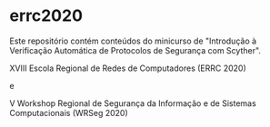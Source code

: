 # errc2020

Este repositório contém conteúdos do minicurso de "Introdução à Verificação Automática de Protocolos de Segurança com Scyther".

XVIII Escola Regional de Redes de Computadores (ERRC 2020)

e

V Workshop Regional de Segurança da Informação e de Sistemas Computacionais (WRSeg 2020)

